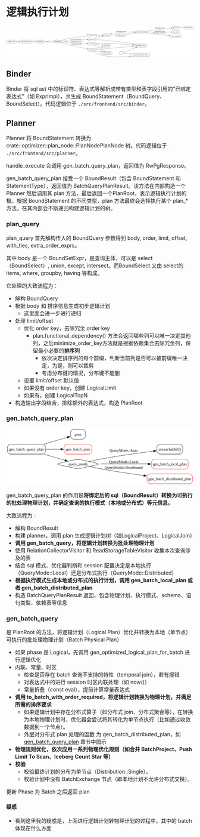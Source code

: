 
# 逻辑执行计划

![](./source/logic_plan.svg)

## Binder

Binder 将 sql ast 中的标识符、表达式等解析成带有类型和表字段引用的“已绑定表达式”（如 ExprImpl），并生成 BoundStatement（BoundQuery、BoundSelect）。代码逻辑位于 `./src/frontend/src/binder`。

## Planner  

Planner 将 BoundStatement 转换为 crate::optimizer::plan_node::PlanNodePlanNode 树。代码逻辑位于 `./src/frontend/src/planner`。

handle_execute 会调用 gen_batch_query_plan，返回值为 RwPgResponse。

gen_batch_query_plan 接受一个 BoundResult（包含 BoundStatement 和 StatementType），返回值为 BatchQueryPlanResult。该方法在内部构造一个 Planner 然后调用其 plan 方法，最后返回一个PlanRoot，表示逻辑执行计划的根。根据 BoundStatement 的不同类型，plan 方法最终会选择执行某个 plan_* 方法，在其内部会不断递归构建逻辑计划的树。


### plan_query

plan_query 首先解构传入的 BoundQuery 参数得到 body, order, limit, offset, with_ties, extra_order_exprs。

其中 body 是一个 BoundSetExpr，是查询主体，可以是 select（BoundSelect）, union, except, intersect。而BoundSelect 又由 select的items, where, groupby, having 等构成。

它处理的大致流程为：

- 解构 BoundQuery
- 根据 body 和 排序信息生成初步逻辑计划
    - 这里面会进一步进行递归
- 处理 limit/offset
    - 优化 order key，去除冗余 order key
        - plan.functional_dependency() 方法会返回哪些列可以唯一决定其他列，之后minimize_order_key方法就是根据依赖集合去除冗余列，保留最小必要的**排序列**
            - 依次决定排序列的每个前缀，判断当前列是否可以被前缀唯一决定，为是，则可以裁剪
            - 考虑分布键的情况，分布键不能删
    - 设置 limit/offset 默认值
    - 如果没有 order key，创建 LogicalLimit
    - 如果有，创建 LogicalTopN
- 构造输出字段结合，排除额外的表达式，构造 PlanRoot

### gen_batch_query_plan

![](./source/gen_batch_query_plan.svg)

gen_batch_query_plan 的作用是**将绑定后的 sql（BoundResult）转换为可执行的批处理物理计划，并确定查询的执行模式（本地或分布式）等元信息。**

大致流程为：
- 解构 BoundResult
- 构建 planner，调用 plan 生成逻辑计划树（如LogicalProject、LogicalJoin）
- **调用 gen_batch_query，将逻辑计划转换为批处理物理计划**
- 使用 RelationCollectorVisitor 和 ReadStorageTableVisitor 收集本次查询涉及的表
- 结合 sql 模式、优化器判断和 session 配置决定是本地执行（QueryMode::Local）还是分布式执行（QueryMode::Distributed）
- **根据执行模式生成本地或分布式的执行计划，调用 gen_batch_local_plan 或者 gen_batch_distributed_plan**
- 构造 BatchQueryPlanResult 返回，包含物理计划、执行模式、schema、语句类型、依赖表等信息

### gen_batch_query

是 PlanRoot 的方法，将逻辑计划（Logical Plan）优化并转换为本地（单节点）可执行的批处理物理计划（Batch Physical Plan）

- 如果 phase 是 Logical，先调用 gen_optimized_logical_plan_for_batch 进行逻辑优化
- 内联、常量、时区
    - 检查是否存在 batch 查询不支持的特性（temporal join），若有报错
    - 对表达式中的进行 session 时区内联处理（如 now()）
    - 常量折叠（const eval），提前计算常量表达式
- **调用 to_batch_with_order_required，将逻辑计划转换为物理计划，并满足所需的排序要求**
    - 如果逻辑计划中存在分布式算子（如分布式 join、分布式聚合等），在转换为本地物理计划时，优化器会尝试将其转化为单节点执行（比如通过收敛数据到一个节点）。
    - 外层对分布式 plan 处理的函数 为 gen_batch_distributed_plan，如 [gen_batch_query_plan](#gen_batch_query) 章节中图示
- **物理规则优化，依次应用一系列物理优化规则（如合并 BatchProject、Push Limit To Scan、Iceberg Count Star 等）**
- **校验**
    - 校验最终计划的分布为单节点（Distribution::Single）。
    - 校验计划中没有 BatchExchange 节点（即本地计划不允许分布式交换）。

更新 Phase 为 Batch 之后返回 plan




#### 疑惑

- 看到这里我的疑惑是，上面进行逻辑计划转物理计划的过程中，其中的 batch 体现在什么方面